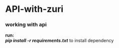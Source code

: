 # API-with-zuri
### working with api<br>
**run:**<br>
***pip install -r requirements.txt*** to install dependency